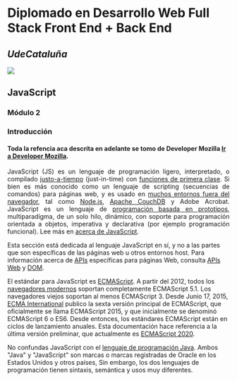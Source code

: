# Diplomado en Desarrollo Web Full Stack Front End + Back End
## _UdeCataluña_

![](https://i.ibb.co/rbzdqdR/FOTO.png)

## JavaScript
### Módulo 2
  
### Introducción
####  Toda la refencia aca descrita en adelante se tomo de Developer Mozilla [Ir a Developer Mozilla](https://developer.mozilla.org/es/docs/Web/JavaScript).

<p align="justify"> JavaScript (JS) es un lenguaje de programación ligero, interpretado, o compilado <a href="https://en.wikipedia.org/wiki/Just-in-time_compilation">justo-a-tiempo</a> (just-in-time) con <a href="https://developer.mozilla.org/es/docs/Glossary/First-class_Function">funciones de primera clase</a>. Si bien es más conocido como un lenguaje de scripting (secuencias de comandos) para páginas web, y es usado en <a href="https://en.wikipedia.org/wiki/JavaScript#Uses_outside_Web_pages">muchos entornos fuera del navegador</a>, tal como <a href="https://developer.mozilla.org/es/docs/Glossary/Node.js">Node.js</a>, <a href="https://couchdb.apache.org/">Apache CouchDB</a> y Adobe Acrobat. JavaScript es un lenguaje de <a href="https://developer.mozilla.org/es/docs/Glossary/Prototype-based_programming">programación basada en prototipos</a>, multiparadigma, de un solo hilo, dinámico, con soporte para programación orientada a objetos, imperativa y declarativa (por ejemplo programación funcional). Lee más en <a href="https://developer.mozilla.org/es/docs/Web/JavaScript/About_JavaScript">acerca de JavaScript</a>.</p>

<p> Esta sección está dedicada al lenguaje JavaScript en sí, y no a las partes que son específicas de las páginas web u otros entornos host. Para información acerca de <a href="https://developer.mozilla.org/es/docs/Glossary/API">APIs</a> específicas para páginas Web, consulta <a href="https://developer.mozilla.org/es/docs/Web/API">APIs Web</a> y <a href="https://developer.mozilla.org/es/docs/Glossary/DOM">DOM</a>.</p>

<p> El estándar para JavaScript es <a href="https://developer.mozilla.org/es/docs/Web/JavaScript/Language_Resources">ECMAScript</a>. A partir del 2012, todos los <a href="https://kangax.github.io/compat-table/es5/">navegadores modernos</a> soportan completamente ECMAScript 5.1. Los navegadores viejos soportan al menos ECMAScript 3. Desde Junio 17, 2015, <a href="https://www.ecma-international.org/">ECMA International</a> publico la sexta versión principal de ECMAScript, que oficialmente se llama ECMAScript 2015, y que inicialmente se denominó ECMAScript 6 o ES6. Desde entonces, los estándares ECMAScript están en ciclos de lanzamiento anuales. Esta documentación hace referencia a la última versión preliminar, que actualmente es <a href="https://tc39.es/ecma262/">ECMAScript 2020</a>.</p>

<p> No confundas JavaScript con el <a href="https://en.wikipedia.org/wiki/Java_(programming_language)">lenguaje de programación Java</a>. Ambos "Java" y "JavaScript"  son marcas o marcas registradas de Oracle en los Estados Unidos y otros países, Sin embargo, los dos lenguajes de programación tienen sintaxis, semántica y usos muy diferentes.</p>